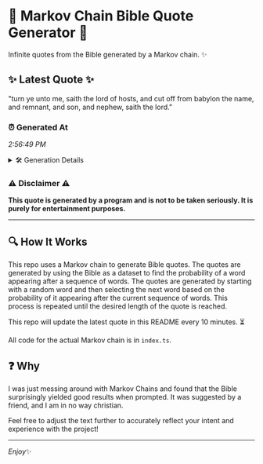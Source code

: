 # 📖 Markov Chain Bible Quote Generator 📖

Infinite quotes from the Bible generated by a Markov chain. ✨

## ✨ Latest Quote ✨
"turn ye unto me, saith the lord of hosts, and cut off from babylon the name, and remnant, and son, and nephew, saith the lord."

### ⏰ Generated At
*2:56:49 PM*

<details>
    <summary>🛠️ Generation Details</summary>
    <p>
        <strong>🌱 Seed:</strong> turn<br>
        <strong>🔄 Iterations:</strong> 24<br>
        <strong>📜 Context History:</strong><br>[ turn ]: ye<br>[ turn, ye ]: unto<br>[ turn, ye, unto ]: me,<br>[ turn, ye, unto, me, ]: saith<br>[ turn, ye, unto, me,, saith ]: the<br>[ turn, ye, unto, me,, saith, the ]: lord<br>[ ye, unto, me,, saith, the, lord ]: of<br>[ unto, me,, saith, the, lord, of ]: hosts,<br>[ me,, saith, the, lord, of, hosts, ]: and<br>[ saith, the, lord, of, hosts,, and ]: cut<br>[ the, lord, of, hosts,, and, cut ]: off<br>[ lord, of, hosts,, and, cut, off ]: from<br>[ of, hosts,, and, cut, off, from ]: babylon<br>[ hosts,, and, cut, off, from, babylon ]: the<br>[ and, cut, off, from, babylon, the ]: name,<br>[ cut, off, from, babylon, the, name, ]: and<br>[ off, from, babylon, the, name,, and ]: remnant,<br>[ from, babylon, the, name,, and, remnant, ]: and<br>[ babylon, the, name,, and, remnant,, and ]: son,<br>[ the, name,, and, remnant,, and, son, ]: and<br>[ name,, and, remnant,, and, son,, and ]: nephew,<br>[ and, remnant,, and, son,, and, nephew, ]: saith<br>[ remnant,, and, son,, and, nephew,, saith ]: the<br>[ and, son,, and, nephew,, saith, the ]: lord.<br>
    </p>
</details>

### ⚠️ Disclaimer ⚠️
**This quote is generated by a program and is not to be taken seriously. It is purely for entertainment purposes.**

---

## 🔍 How It Works

This repo uses a Markov chain to generate Bible quotes. The quotes are generated by using the Bible as a dataset to find the probability of a word appearing after a sequence of words. The quotes are generated by starting with a random word and then selecting the next word based on the probability of it appearing after the current sequence of words. This process is repeated until the desired length of the quote is reached.

This repo will update the latest quote in this README every 10 minutes. ⏳

All code for the actual Markov chain is in `index.ts`.

## ❓ Why

I was just messing around with Markov Chains and found that the Bible surprisingly yielded good results when prompted. 
It was suggested by a friend, and I am in no way christian.

Feel free to adjust the text further to accurately reflect your intent and experience with the project!

---

*Enjoy*✨
